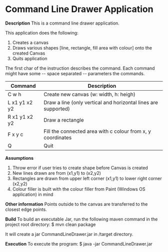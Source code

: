 # Command Line Drawer Application
__Description__
This is a command line drawer application.

This application does the following:
1. Creates a canvas 
2. Draws various shapes [line, rectangle, fill area with colour] onto the created Canvas
3. Quits application

The first char of the instruction describes the command. Each command might have some -- space separated -- parameters
the commands.

|Command 		|Description|
|----|----|
|C w h|Create new canvas (w: width, h: heigh)|
|L x1 y1 x2 y2|Draw a line (only vertical and horizontal lines are supported)|
|R x1 y1 x2 y2|Draw a rectangle|
|F x y c|Fill the connected area with c colour from x, y coordinates|
|Q|Quit|

__Assumptions__
1. Throw error if user tries to create shape before Canvas is created
2. New lines drawn are from (x1,y1) to (x2,y2)
3. Rectangles are drawn from upper left corner (x1,y1) to lower right corner (x2,y2)
4. Colour filler is built with the colour filler from Paint (Windows OS application) in mind

__Other information__
Points outside to the canvas are transferred to the closest edge points.
 
__Build__
To build an executable Jar, run the following maven command in the project root directory:
$ mvn clean package

It will create a jar CommandLineDrawer.jar in <project root>/target directory.

__Execution__
To execute the program:
$ java -jar CommandLineDrawer.jar